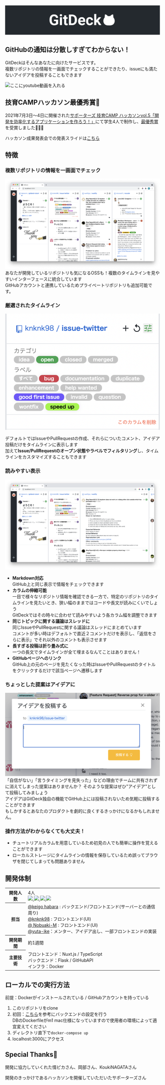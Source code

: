 ![ヘッダー画像](/resourse/readme-header.png)
## GitHubの通知は分散しすぎてわからない！
GitDeckはそんなあなたに向けたサービスです。<br>
複数リポジトリの情報を一画面でチェックすることができたり、issueにも満たないアイデアを投稿することもできます

![ここにyoutube動画を入れる](https://img.youtube.com/vi/cxl56rXXEiM/0.jpg)

## 技育CAMPハッカソン最優秀賞👑
2021年7月3日〜4日に開催された[サポーターズ 技育CAMP ハッカソンvol.5「開発を効率化するアプリケーションを作ろう！」](https://talent.supporterz.jp/events/b89ddfc0-d4d0-4a9a-8092-14376eb89e85/)にて学生4人で制作し、[最優秀賞](https://twitter.com/geek_pjt/status/1411617994032046085?s=20)を受賞しました🎉🎉🎉

ハッカソン成果発表会での発表スライドは[こちら](https://docs.google.com/presentation/d/1OADEi6gixuiuqC9YDkTika9M2B2zQLtKWK73cejNURE/edit?usp=sharing)

## 特徴
### 複数リポジトリの情報を一画面でチェック
![全体スクリーンショット](/resourse/screenshot1.png)
あなたが開発しているリポジトリも気になるOSSも！複数のタイムラインを見やすいインターフェースに統合しています<br>GitHubアカウントと連携しているためプライベートリポジトリも追加可能です。

### 厳選されたタイムライン
![フィルタリング機能](/resourse/filtering.png)

デフォルトではIssueやPullRequestの作成、それらについたコメント、アイデア投稿だけをタイムラインに表示します<br>
加えて**Issue/PullRequestのオープン状態やラベルでフィルタリング**し、タイムラインをカスタマイズすることもできます

### 読みやすい表示
![UI面での工夫](/resourse/ui.png)
- **Markdown対応**
<br>GitHub上と同じ表示で情報をチェックできます
- **カラムの伸縮可能**
<br>一目で様々なリポジトリ情報を確認できる一方で、特定のリポジトリのタイムラインを見たいとき、狭い幅のままではコードや長文が読みにくいでしょう<br>GitDeckではその時々に合わせて読みやすいよう各カラム幅を調整できます
- **同じトピックに関する議論はスレッドに**
<br>同じIssueやPullRequestに関する議論はスレッドにまとめています<br>
コメントが多い時はデフォルトで直近２コメントだけを表示し、「返信をさらに表示」でそれ以外のコメントも表示させます
- **長すぎる投稿は折り畳み式に**
<br>一つの長文でタイムラインが全て埋まるなんてことはありません！
- **GitHubページへのリンク**
<br>GitHub上の元のページを見たくなった時はIssueやPullRequestのタイトルをクリックするだけで該当ページへ遷移します

### ちょっとした提案はアイデアに
![アイデア機能](/resourse/idea.png)
「自信がない」「言うタイミングを見失った」などの理由でチームに共有されずに消えてしまった提案はありませんか？
そのような提案はぜひ"アイデア"として投稿してみましょう<br>
アイデアはGitDeck独自の機能でGitHub上には投稿されないため気軽に投稿することができます<br>
もしかするとあなたのプロダクトを劇的に良くするきっかけになるかもしれません。

### 操作方法がわからなくても大丈夫！
- チュートリアルカラムを用意しているため初見の人でも簡単に操作を覚えることができます
- ローカルストレージにタイムラインの情報を保存しているため誤ってブラウザを閉じてしまっても問題ありません


## 開発体制
<table>
  <tr>
    <th>開発人数</th>
    <td>
      4人<br>
      <b><a href="https://github.com/habara-k"><img src="https://github.com/habara-k.png" width="50px;" /></b>
      <b><a href="https://github.com/knknk98"><img src="https://github.com/knknk98.png" width="50px;" /></b>
      <b><a href="https://github.com/zwwaa-ku"><img src="https://github.com/zwwaa-ku.png" width="50px;" /></b>
      <b><a href="https://github.com/yuta-ike"><img src="https://github.com/yuta-ike.png" width="50px;" /></b>
    </td>
  </tr>
  <tr>
    <th>担当</th>
    <td>
      <a href="https://github.com/habara-k">@keigo habara</a> : バックエンド/フロントエンド(サーバーとの通信周り)<br>
      <a href="https://github.com/knknk98">@knknk98</a> : フロントエンド(UI)<br>
      <a href="https://github.com/zwwaa-ku">@
Nobuaki-M</a> : フロントエンド(UI)<br>
      <a href="https://github.com/knknk98">@yuta-ike</a>：メンター、アイデア出し、一部フロントエンドの実装<br>
    </td>
  </tr>
  <tr>
    <th>開発期間</th>
    <td>約1週間</td>
  </tr>
  <tr>
    <th>主要技術</th>
    <td>フロントエンド：Nuxt.js / TypeScript <br> バックエンド：Flask / GitHubAPI <br> インフラ：Docker</td>
  </tr>
</table>

## ローカルでの実行方法
前提：Dockerがインストールされている / GitHubアカウントを持っている

1. このリポジトリをclone
1. 初回：[こちら](https://github.com/knknk98/issue-twitter/tree/main/backend#readme)を参考にバックエンドの設定を行う<br>
DBのDockerfileがm1 mac仕様になっていますので使用者の環境によって適宜変えてください
1. ディレクトリ直下で```docker-compose up```
1. localhost:3000にアクセス

## Special Thanks🎉
開発に協力していくれた情ピカさん、岡部さん、KoukiNAGATAさん

開発のきっかけであるハッカソンを開催していただいたサポーターズさん
